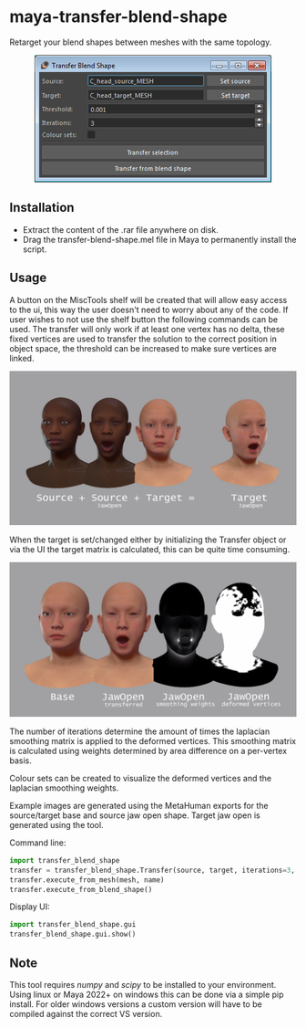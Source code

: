 # maya-transfer-blend-shape
Retarget your blend shapes between meshes with the same topology.

<p align="center"><img src="docs/_images/transfer-blend-shape-ui.png?raw=true"></p>

## Installation
* Extract the content of the .rar file anywhere on disk.
* Drag the transfer-blend-shape.mel file in Maya to permanently install the script.

## Usage
A button on the MiscTools shelf will be created that will allow easy access to 
the ui, this way the user doesn't need to worry about any of the code. If user 
wishes to not use the shelf button the following commands can be used. The 
transfer will only work if at least one vertex has no delta, these fixed 
vertices are used to transfer the solution to the correct position in object 
space, the threshold can be increased to make sure vertices are linked.

<p align="center"><img src="docs/_images/transfer-blend-shape-workflow.png?raw=true"></p>

When the target is set/changed either by initializing the Transfer object or
via the UI the target matrix is calculated, this can be quite time consuming.

<p align="center"><img src="docs/_images/transfer-blend-shape-debug.png?raw=true"></p>

The number of iterations determine the amount of times the laplacian smoothing
matrix is applied to the deformed vertices. This smoothing matrix is
calculated using weights determined by area difference on a per-vertex basis.

Colour sets can be created to visualize the deformed vertices and the 
laplacian smoothing weights.

Example images are generated using the MetaHuman exports for the source/target
base and source jaw open shape. Target jaw open is generated using the tool.

Command line:
```python
import transfer_blend_shape
transfer = transfer_blend_shape.Transfer(source, target, iterations=3, threshold=0.001)
transfer.execute_from_mesh(mesh, name)
transfer.execute_from_blend_shape()
```

Display UI:
```python
import transfer_blend_shape.gui
transfer_blend_shape.gui.show()
```

## Note
This tool requires *numpy* and *scipy* to be installed to your environment. 
Using linux or Maya 2022+ on windows this can be done via a simple pip 
install. For older windows versions a custom version will have to be compiled 
against the correct VS version. 
